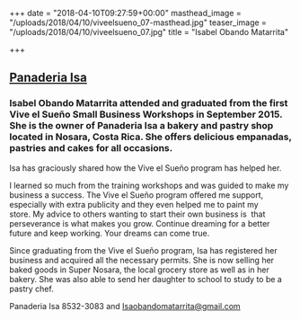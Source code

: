 +++
date = "2018-04-10T09:27:59+00:00"
masthead_image = "/uploads/2018/04/10/viveelsueno_07-masthead.jpg"
teaser_image = "/uploads/2018/04/10/viveelsueno_07.jpg"
title = "Isabel Obando Matarrita"

+++
## [Panaderia Isa](https://www.facebook.com/isapanaderia/)

### Isabel Obando Matarrita attended and graduated from the first Vive el Sueño Small Business Workshops in September 2015. She is the owner of Panaderia Isa a bakery and pastry shop located in Nosara, Costa Rica. She offers delicious empanadas, pastries and cakes for all occasions.

Isa has graciously shared how the Vive el Sueño program has helped her.

I learned so much from the training workshops and was guided to make my business a success. The Vive el Sueño program offered me support, especially with extra publicity and they even helped me to paint my store. My advice to others wanting to start their own business is  that perseverance is what makes you grow. Continue dreaming for a better future and keep working. Your dreams can come true.

Since graduating from the Vive el Sueño program, Isa has registered her business and acquired all the necessary permits. She is now selling her baked goods in Super Nosara, the local grocery store as well as in her bakery. She was also able to send her daughter to school to study to be a pastry chef.

Panaderia Isa 8532-3083 and Isaobandomatarrita@gmail.com